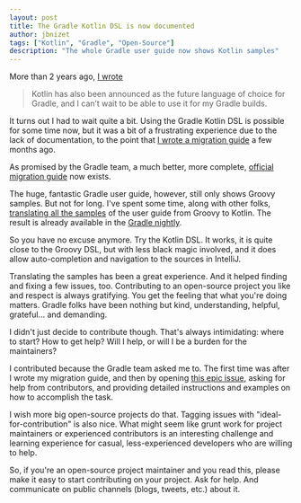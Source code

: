 ```yaml
---
layout: post
title: The Gradle Kotlin DSL is now documented
author: jbnizet
tags: ["Kotlin", "Gradle", "Open-Source"]
description: "The whole Gradle user guide now shows Kotlin samples"
---
```


More than 2 years ago, [I wrote](/2016/05/31/first-kotlin-project/#conclusion) 

> Kotlin has also been announced as the future language of choice for Gradle, and I can’t wait to be able to use it for my Gradle builds.

It turns out I had to wait quite a bit. 
Using the Gradle Kotlin DSL is possible for some time now, but it was a bit of a frustrating experience due to the lack of documentation, to the point that [I wrote a migration guide](https://blog.ninja-squad.com/2018/05/22/kotlin-migration/#migrating-the-gradle-build) a few months ago.

As promised by the Gradle team, a much better, more complete, [official migration guide](https://guides.gradle.org/migrating-build-logic-from-groovy-to-kotlin/) now exists. 

The huge, fantastic Gradle user guide, however, still only shows Groovy samples. 
But not for long. 
I've spent some time, along with other folks, [translating all the samples](https://github.com/gradle/gradle/pulls?utf8=%E2%9C%93&q=is%3Apr+%236442+) of the user guide from Groovy to Kotlin. 
The result is already available in the [Gradle nightly](https://docs.gradle.org/nightly/userguide/userguide.html).

So you have no excuse anymore. 
Try the Kotlin DSL. 
It works, it is quite close to the Groovy DSL, but with less black magic involved, and it does allow auto-completion and navigation to the sources in IntelliJ.

Translating the samples has been a great experience. 
And it helped finding and fixing a few issues, too.
Contributing to an open-source project you like and respect is always gratifying. 
You get the feeling that what you're doing matters. 
Gradle folks have been nothing but kind, understanding, helpful, grateful... and demanding. 

I didn't just decide to contribute though. 
That's always intimidating: where to start? 
How to get help? 
Will I help, or will I be a burden for the maintainers?

I contributed because the Gradle team asked me to. 
The first time was after I wrote my migration guide, and then by opening [this epic issue](https://github.com/gradle/gradle/issues/6442), asking for help from contributors, and providing detailed instructions and examples on how to accomplish the task.

I wish more big open-source projects do that. 
Tagging issues with "ideal-for-contribution" is also nice.
What might seem like grunt work for project maintainers or experienced contributors is an interesting challenge and learning experience for casual, less-experienced developers who are willing to help.

So, if you're an open-source project maintainer and you read this, please make it easy to start contributing on your project. 
Ask for help. 
And communicate on public channels (blogs, tweets, etc.) about it.
